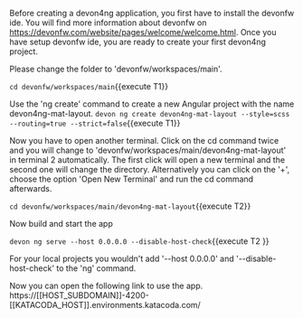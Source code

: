 Before creating a devon4ng application, you first have to install the devonfw ide. You will find more information about devonfw on https://devonfw.com/website/pages/welcome/welcome.html.
Once you have setup devonfw ide, you are ready to create your first devon4ng project.


Please change the folder to &#39;devonfw/workspaces/main&#39;.

`cd devonfw/workspaces/main`{{execute T1}}


Use the 'ng create' command to create a new Angular project with the name devon4ng-mat-layout.
`devon ng create devon4ng-mat-layout --style=scss --routing=true --strict=false`{{execute T1}}




Now you have to open another terminal. Click on the cd command twice and you will change to &#39;devonfw/workspaces/main/devon4ng-mat-layout&#39; in terminal 2 automatically. The first click will open a new terminal and the second one will change the directory. Alternatively you can click on the &#39;+&#39;, choose the option &#39;Open New Terminal&#39; and run the cd command afterwards. 


`cd devonfw/workspaces/main/devon4ng-mat-layout`{{execute T2}}


Now build and start the app
 

`devon ng serve --host 0.0.0.0 --disable-host-check`{{execute T2 }}

For your local projects you wouldn't add '--host 0.0.0.0' and '--disable-host-check' to the 'ng' command.


Now you can open the following link to use the app. 
https://[[HOST_SUBDOMAIN]]-4200-[[KATACODA_HOST]].environments.katacoda.com/
 

